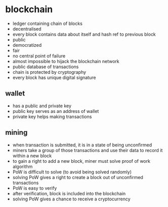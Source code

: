 # blockchain
* ledger containing chain of blocks
* decentralised
* every block contains data about itself and hash ref to previous block
* public
* democratized
* fair
* no central point of failure
* almost impossible to hijack the blockchain network
* public database of transactions
* chain is protected by cryptography
* every block has unique digital signature

## wallet
* has a public and private key
* public key serves as an address of wallet
* private key helps making transactions

## mining
* when transaction is submitted, it is in a state of being unconfirmed
* miners take a group of those transactions and use their data to record it within a new block
* to gain a right to add a new block, miner must solve proof of work algorithm
* PoW is difficult to solve (to avoid being solved randomly)
* solving PoW gives a right to create a block out of unconfirmed transactions
* PoW is easy to verify
* after verification, block is included into the blockchain
* solving PoW gives a chance to receive a cryptocurrency

